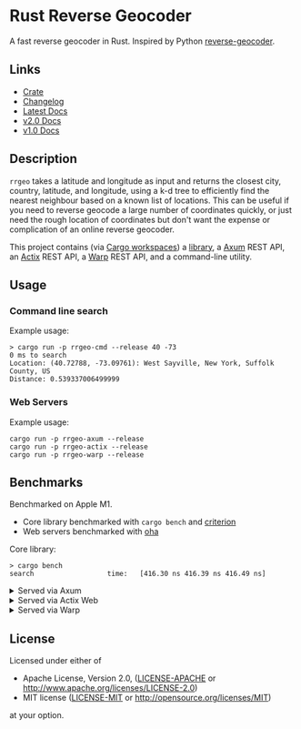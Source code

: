 # Rust Reverse Geocoder
A fast reverse geocoder in Rust. Inspired by Python [reverse-geocoder](https://github.com/thampiman/reverse-geocoder).

## Links

- [Crate](https://crates.io/crates/reverse_geocoder)
- [Changelog](CHANGELOG.md)
- [Latest Docs](https://docs.rs/reverse_geocoder/)
- [v2.0 Docs](https://docs.rs/reverse_geocoder/2.0.0/reverse_geocoder/index.html)
- [v1.0 Docs](https://docs.rs/reverse_geocoder/1.0.1/reverse_geocoder/)

## Description

`rrgeo` takes a latitude and longitude as input and returns the closest city, country, latitude, and longitude, using a k-d tree to efficiently find the nearest neighbour based on a known list of locations. This can be useful if you need to reverse geocode a large number of coordinates quickly, or just need the rough location of coordinates but don't want the expense or complication of an online reverse geocoder.

This project contains (via [Cargo workspaces](https://doc.rust-lang.org/book/ch14-03-cargo-workspaces.html)) a [library](https://crates.io/crates/reverse_geocoder), a [Axum](https://github.com/tokio-rs/axum) REST API, an [Actix](https://actix.rs/) REST API, a [Warp](https://seanmonstar.com/post/176530511587/warp) REST API, and a command-line utility.

## Usage

### Command line search

Example usage:

```
> cargo run -p rrgeo-cmd --release 40 -73
0 ms to search
Location: (40.72788, -73.09761): West Sayville, New York, Suffolk County, US
Distance: 0.539337006499999
```

### Web Servers

Example usage:

```
cargo run -p rrgeo-axum --release
cargo run -p rrgeo-actix --release
cargo run -p rrgeo-warp --release
```

## Benchmarks

Benchmarked on Apple M1.

  * Core library benchmarked with `cargo bench` and [criterion](https://github.com/japaric/criterion.rs)
  * Web servers benchmarked with [oha](https://github.com/hatoo/oha)

Core library:

```
> cargo bench
search                  time:   [416.30 ns 416.39 ns 416.49 ns]
```

<details>
<summary>Served via Axum</summary>

```
> cargo run -p rrgeo-axum --release
>  oha http://localhost:3000/\?lat\=40\&long\=\-73 -z 5sec
Summary:
  Success rate:	1.0000
  Total:	5.0017 secs
  Slowest:	0.0259 secs
  Fastest:	0.0000 secs
  Average:	0.0003 secs
  Requests/sec:	186333.9800

  Total data:	134.21 MiB
  Size/request:	151 B
  Size/sec:	26.83 MiB

Response time histogram:
  0.000 [19568]  |■■
  0.000 [100727] |■■■■■■■■■■■■
  0.000 [259463] |■■■■■■■■■■■■■■■■■■■■■■■■■■■■■■■■
  0.000 [252285] |■■■■■■■■■■■■■■■■■■■■■■■■■■■■■■■
  0.000 [173138] |■■■■■■■■■■■■■■■■■■■■■
  0.000 [81145]  |■■■■■■■■■■
  0.001 [29013]  |■■■
  0.001 [10079]  |■
  0.001 [3434]   |
  0.001 [1350]   |
  0.001 [1789]   |

Latency distribution:
  10% in 0.0002 secs
  25% in 0.0002 secs
  50% in 0.0003 secs
  75% in 0.0003 secs
  90% in 0.0004 secs
  95% in 0.0004 secs
  99% in 0.0006 secs

Details (average, fastest, slowest):
  DNS+dialup:	0.0015 secs, 0.0012 secs, 0.0017 secs
  DNS-lookup:	0.0000 secs, 0.0000 secs, 0.0001 secs

Status code distribution:
  [200] 931991 responses
```

</details>

<details>
<summary>
Served via Actix Web
</summary>

```
> cargo run --release --bin rrgeo-actix
> oha http://localhost:3000/\?lat\=40\&long\=\-73 -z 5sec
Summary:
  Success rate:	1.0000
  Total:	5.0008 secs
  Slowest:	0.2505 secs
  Fastest:	0.0000 secs
  Average:	0.0003 secs
  Requests/sec:	164159.8709

  Total data:	86.90 MiB
  Size/request:	111 B
  Size/sec:	17.38 MiB

Response time histogram:
  0.000 [395294] |■■■■■■■■■■■■■■■■■■■■■■■■■■■■■■■■
  0.000 [209631] |■■■■■■■■■■■■■■■■
  0.000 [88554]  |■■■■■■■
  0.000 [53553]  |■■■■
  0.000 [30225]  |■■
  0.000 [13830]  |■
  0.001 [7100]   |
  0.001 [4594]   |
  0.001 [3040]   |
  0.001 [1890]   |
  0.001 [13218]  |■

Latency distribution:
  10% in 0.0000 secs
  25% in 0.0001 secs
  50% in 0.0001 secs
  75% in 0.0002 secs
  90% in 0.0003 secs
  95% in 0.0004 secs
  99% in 0.0012 secs

Details (average, fastest, slowest):
  DNS+dialup:	0.0017 secs, 0.0013 secs, 0.0020 secs
  DNS-lookup:	0.0000 secs, 0.0000 secs, 0.0003 secs

Status code distribution:
  [200] 820929 responses

```
</details>

<details>
<summary>
Served via Warp
</summary>

```
> cargo run --release --bin rrgeo-warp
> oha http://localhost:3000/\?lat\=40\&long\=\-73 -z 5sec
Summary:
  Success rate:	1.0000
  Total:	5.0022 secs
  Slowest:	0.0158 secs
  Fastest:	0.0000 secs
  Average:	0.0003 secs
  Requests/sec:	183796.4070

  Total data:	132.40 MiB
  Size/request:	151 B
  Size/sec:	26.47 MiB

Response time histogram:
  0.000 [20392]  |■■
  0.000 [102885] |■■■■■■■■■■■■
  0.000 [269371] |■■■■■■■■■■■■■■■■■■■■■■■■■■■■■■■■
  0.000 [242570] |■■■■■■■■■■■■■■■■■■■■■■■■■■■■
  0.000 [159505] |■■■■■■■■■■■■■■■■■■
  0.000 [71758]  |■■■■■■■■
  0.001 [27128]  |■■■
  0.001 [11721]  |■
  0.001 [5919]   |
  0.001 [3213]   |
  0.001 [4918]   |

Latency distribution:
  10% in 0.0002 secs
  25% in 0.0002 secs
  50% in 0.0003 secs
  75% in 0.0003 secs
  90% in 0.0004 secs
  95% in 0.0005 secs
  99% in 0.0007 secs

Details (average, fastest, slowest):
  DNS+dialup:	0.0017 secs, 0.0010 secs, 0.0019 secs
  DNS-lookup:	0.0000 secs, 0.0000 secs, 0.0002 secs

Status code distribution:
  [200] 919380 responses
```

</details>


## License

Licensed under either of

 * Apache License, Version 2.0, ([LICENSE-APACHE](LICENSE-APACHE) or http://www.apache.org/licenses/LICENSE-2.0)
 * MIT license ([LICENSE-MIT](LICENSE-MIT) or http://opensource.org/licenses/MIT)

at your option.


